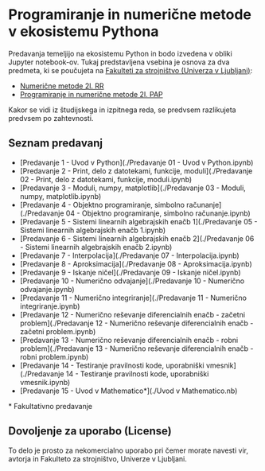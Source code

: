 # Programiranje in numerične metode v ekosistemu Pythona

Predavanja temeljijo na ekosistemu Python in bodo izvedena v obliki Jupyter notebook-ov. 
Tukaj predstavljena vsebina je osnova za dva predmeta, ki se poučujeta na [Fakulteti za strojništvo (Univerza v Ljubljani)](www.fs.uni-lj.si):

* [Numerične metode 2l. RR](http://www.ladisk.si/?what=incfl&flnm=NM.php)
* [Programiranje in numerične metode 2l. PAP](http://www.ladisk.si/?what=incfl&flnm=PiNM.php)

Kakor se vidi iz študijskega in izpitnega reda, se predvsem razlikujeta predvsem po zahtevnosti.

## Seznam predavanj

* [Predavanje 1 - Uvod v Python](./Predavanje 01 - Uvod v Python.ipynb)
* [Predavanje 2 - Print, delo z datotekami, funkcije, moduli](./Predavanje 02 - Print, delo z datotekami, funkcije, moduli.ipynb)
* [Predavanje 3 - Moduli, numpy, matplotlib](./Predavanje 03 - Moduli, numpy, matplotlib.ipynb)
* [Predavanje 4 - Objektno programiranje, simbolno računanje](./Predavanje 04 - Objektno programiranje, simbolno računanje.ipynb)
* [Predavanje 5 - Sistemi linearnih algebrajskih enačb 1](./Predavanje 05 - Sistemi linearnih algebrajskih enačb 1.ipynb)
* [Predavanje 6 - Sistemi linearnih algebrajskih enačb 2](./Predavanje 06 - Sistemi linearnih algebrajskih enačb 2.ipynb)
* [Predavanje 7 - Interpolacija](./Predavanje 07 - Interpolacija.ipynb)
* [Predavanje 8 - Aproksimacija](./Predavanje 08 - Aproksimacija.ipynb)
* [Predavanje 9 - Iskanje ničel](./Predavanje 09 - Iskanje ničel.ipynb)
* [Predavanje 10 - Numerično odvajanje](./Predavanje 10 - Numerično odvajanje.ipynb)
* [Predavanje 11 - Numerično integriranje](./Predavanje 11 - Numerično integriranje.ipynb)
* [Predavanje 12 - Numerično reševanje diferencialnih enačb - začetni problem](./Predavanje 12 - Numerično reševanje diferencialnih enačb - začetni problem.ipynb)
* [Predavanje 13 - Numerično reševanje diferencialnih enačb - robni problem](./Predavanje 13 - Numerično reševanje diferencialnih enačb - robni problem.ipynb)
* [Predavanje 14 - Testiranje pravilnosti kode, uporabniški vmesnik](./Predavanje 14 - Testiranje pravilnosti kode, uporabniški vmesnik.ipynb)
* [Predavanje 15 - Uvod v Mathematico*](./Uvod v Mathematico.nb)

\* Fakultativno predavanje

## Dovoljenje za uporabo (License)
To delo je prosto za nekomercialno uporabo pri čemer morate navesti vir, avtorja in Fakulteto za strojništvo, Univerze v Ljubljani.